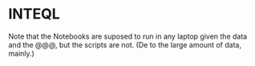 # INTEQL

Note that the Notebooks are suposed to run in any laptop given the data and the @@@, but the scripts are not. (De to the large amount of data, mainly.)